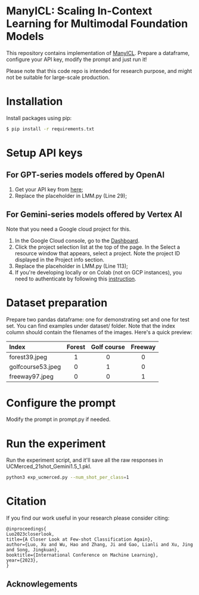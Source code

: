 # ManyICL: Scaling In-Context Learning for Multimodal Foundation Models


This repository contains implementation of [ManyICL](https://arxiv.org/abs/XXX). Prepare a dataframe, configure your API key, modify the prompt and just run it!

Please note that this code repo is intended for research purpose, and might not be suitable for large-scale production.


# Installation
Install packages using pip:
```bash
$ pip install -r requirements.txt
```

# Setup API keys
## For GPT-series models offered by OpenAI
1. Get your API key from [here](https://platform.openai.com/api-keys);
2. Replace the placeholder in LMM.py (Line 29);

## For Gemini-series models offered by Vertex AI
Note that you need a Google cloud project for this. 
1. In the Google Cloud console, go to the [Dashboard](https://console.cloud.google.com/home).
2. Click the project selection list at the top of the page. In the Select a resource window that appears, select a project. Note the project ID displayed in the Project info section.
3. Replace the placeholder in LMM.py (Line 113);
4. If you're developing locally or on Colab (not on GCP instances), you need to authenticate by following this [instruction](https://cloud.google.com/vertex-ai/generative-ai/docs/multimodal/sdk-for-gemini/gemini-sdk-overview-reference#authenticate-vertex-python-sdk).

# Dataset preparation
Prepare two pandas dataframe: one for demonstrating set and one for test set. You can find examples under dataset/ folder. Note that the index column should contain the filenames of the images. Here's a quick preview: 

| Index | Forest | Golf course | Freeway |
|:-------------|:--------------:|:--------------:|:--------------:|
|forest39.jpeg| 1 | 0 | 0 |
|golfcourse53.jpeg| 0 | 1 | 0 |
|freeway97.jpeg| 0 | 0 | 1 |


# Configure the prompt

Modify the prompt in prompt.py if needed.

# Run the experiment
Run the experiment script, and it'll save all the raw responses in UCMerced_21shot_Gemini1.5_1.pkl.
```bash
python3 exp_ucmerced.py --num_shot_per_class=1
```

# Citation

If you find our work useful in your research please consider citing:

```
@inproceedings{
Luo2023closerlook,
title={A Closer Look at Few-shot Classification Again},
author={Luo, Xu and Wu, Hao and Zhang, Ji and Gao, Lianli and Xu, Jing and Song, Jingkuan},
booktitle={International Conference on Machine Learning},
year={2023},
}
```

## Acknowlegements

